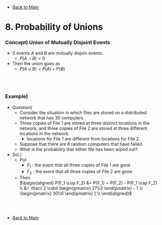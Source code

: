 - [Back to Main](../main.md)

# 8. Probability of Unions
### Concept) Union of Mutually Disjoint Events
- If events $`A \textrm{ and } B`$ are mutually disjoin events.
  - $`P(A \cap B) = 0`$
- Then the union goes as
  - $`P(A \cup B) = P(A) + P(B)`$

<br><br>

### Example)
- Question)
  - Consider the situation in which files are stored on a distributed network that has 30 computers. 
  - Three copies of File 1 are stored at three distinct locations in the network, and three copies of File 2 are stored at three different locations in the network.
    - locations for File 1 are different from locations for File 2.
  - Suppose that there are 6 random computers that have failed. 
  - What is the probability that either file has been wiped out?
- Sol.)
  - Put 
    - $`F_1`$ : the event that all three copies of File 1 are gone
    - $`F_2`$ : the event that all three copies of File 2 are gone
  - Then   
    $`\begin{aligned}
        P(F_1 \cup F_2) &= P(F_1) + P(F_2) - P(F_1 \cap F_2) \\ 
        &= \frac{ 2 \cdot \begin{pmatrix} 27\\3 \end{pmatrix} - 1 }{ \begin{pmatrix} 30\\6 \end{pmatrix} } \\
    \end{aligned}`$


<br><br>

- [Back to Main](../main.md)